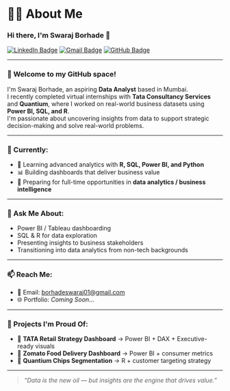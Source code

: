# 🙋‍♂️ About Me

### Hi there, I'm Swaraj Borhade 👋

[![LinkedIn Badge](https://img.shields.io/badge/-LinkedIn-0e76a8?style=flat-square&logo=Linkedin&logoColor=white)](https://www.linkedin.com/in/swaraj-borhade-921a411a4)
[![Gmail Badge](https://img.shields.io/badge/-Email-c14438?style=flat-square&logo=Gmail&logoColor=white)](mailto:borhadeswaraj01@gmail.com)
[![GitHub Badge](https://img.shields.io/badge/-GitHub-black?style=flat-square&logo=github&logoColor=white)]([[https://github.com/swarajborhade]](https://github.com/SwarajBorhade-sgb?tab=repositories))

---

### 👋 Welcome to my GitHub space!

I'm Swaraj Borhade, an aspiring **Data Analyst** based in Mumbai.  
I recently completed virtual internships with **Tata Consultancy Services** and **Quantium**, where I worked on real-world business datasets using **Power BI, SQL, and R**.  
I'm passionate about uncovering insights from data to support strategic decision-making and solve real-world problems.


---

### 🚀 Currently:
- 🧠 Learning advanced analytics with **R, SQL, Power BI, and Python**
- 📊 Building dashboards that deliver business value
- 🎯 Preparing for full-time opportunities in **data analytics / business intelligence**

---

### 💬 Ask Me About:
- Power BI / Tableau dashboarding
- SQL & R for data exploration
- Presenting insights to business stakeholders
- Transitioning into data analytics from non-tech backgrounds

---

### 📫 Reach Me:
- 📧 Email: [borhadeswaraj01@gmail.com](mailto:borhadeswaraj01@gmail.com)
- 🌐 Portfolio: *Coming Soon...*

---

### 🎯 Projects I'm Proud Of:
- 🔹 **TATA Retail Strategy Dashboard** → Power BI + DAX + Executive-ready visuals
- 🔹 **Zomato Food Delivery Dashboard** → Power BI + consumer metrics
- 🔹 **Quantium Chips Segmentation** → R + customer targeting strategy

---

> *“Data is the new oil — but insights are the engine that drives value.”*

